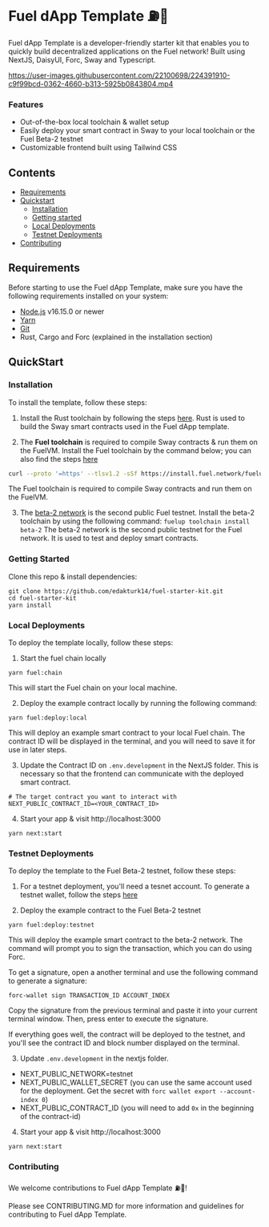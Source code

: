 # Fuel dApp Template ⛽🌴

Fuel dApp Template is a developer-friendly starter kit that enables you to quickly build decentralized applications on the Fuel network! Built using NextJS, DaisyUI, Forc, Sway and Typescript.

https://user-images.githubusercontent.com/22100698/224391910-c9f99bcd-0362-4660-b313-5925b0843804.mp4

### Features
- Out-of-the-box local toolchain & wallet setup
- Easily deploy your smart contract in Sway to your local toolchain or the Fuel Beta-2 testnet
- Customizable frontend built using Tailwind CSS

## Contents

- [Requirements](#requirements)
- [Quickstart](#Quickstart)
  * [Installation](#Installation)
  * [Getting started](#Getting-started)
  * [Local Deployments](#Local-Deployments)
  * [Testnet Deployments](#Testnet-Deployments)
- [Contributing](#Contributing)

## Requirements

Before starting to use the Fuel dApp Template, make sure you have the following requirements installed on your system:

- [Node.js](https://nodejs.org/en/) v16.15.0 or newer
- [Yarn](https://www.npmjs.com/package/yarn)
- [Git](https://git-scm.com/book/en/v2/Getting-Started-Installing-Git)
- Rust, Cargo and Forc (explained in the installation section)

## QuickStart

### Installation

To install the template, follow these steps:

1. Install the Rust toolchain by following the steps [here](https://fuellabs.github.io/sway/v0.24.3/introduction/installation.html#dependencies). Rust is used to build the Sway smart contracts used in the Fuel dApp template.

2. The **Fuel toolchain** is required to compile Sway contracts & run them on the FuelVM. Install the Fuel toolchain by the command below; you can also find the steps [here](https://github.com/FuelLabs/fuelup)

```sh
curl --proto '=https' --tlsv1.2 -sSf https://install.fuel.network/fuelup-init.sh | sh
```
The Fuel toolchain is required to compile Sway contracts and run them on the FuelVM.

3. The [beta-2 network](https://fuellabs.github.io/fuel-docs/master/networks/beta-1.html) is the second public Fuel testnet. Install the beta-2 toolchain by using the following command:
    `fuelup toolchain install beta-2`
The beta-2 network is the second public testnet for the Fuel network. It is used to test and deploy smart contracts.

### Getting Started

Clone this repo & install dependencies:
```
git clone https://github.com/edakturk14/fuel-starter-kit.git
cd fuel-starter-kit
yarn install
```

### Local Deployments

To deploy the template locally, follow these steps:

1. Start the fuel chain locally
```
yarn fuel:chain
```
This will start the Fuel chain on your local machine.

2. Deploy the example contract locally by running the following command:
```
yarn fuel:deploy:local
```
This will deploy an example smart contract to your local Fuel chain. The contract ID will be displayed in the terminal, and you will need to save it for use in later steps.

3. Update the Contract ID on `.env.development` in the NextJS folder. This is necessary so that the frontend can communicate with the deployed smart contract.
```
# The target contract you want to interact with
NEXT_PUBLIC_CONTRACT_ID=<YOUR_CONTRACT_ID>
```

4. Start your app & visit http://localhost:3000
```
yarn next:start
```

### Testnet Deployments

To deploy the template to the Fuel Beta-2 testnet, follow these steps:

1. For a testnet deployment, you'll need a tesnet account. To generate a testnet wallet, follow the steps [here](https://fuellabs.github.io/fuel-docs/master/developer-quickstart.html#deploy-the-contract)

2. Deploy the example contract to the Fuel Beta-2 testnet
```
yarn fuel:deploy:testnet
```

This will deploy the example smart contract to the beta-2 network. The command will prompt you to sign the transaction, which you can do using Forc.

To get a signature, open a another terminal and use the following command to generate a signature:

```
forc-wallet sign TRANSACTION_ID ACCOUNT_INDEX
```

Copy the signature from the previous terminal and paste it into your current terminal window. Then, press enter to execute the signature.

If everything goes well, the contract will be deployed to the testnet, and you'll see the contract ID and block number displayed on the terminal.

3. Update `.env.development` in the nextjs folder.
  - NEXT_PUBLIC_NETWORK=testnet
  - NEXT_PUBLIC_WALLET_SECRET (you can use the same account used for the deployment. Get the secret with `forc wallet export --account-index 0`)
  - NEXT_PUBLIC_CONTRACT_ID (you will need to add `0x` in the beginning of the contract-id)

4. Start your app & visit http://localhost:3000
```
yarn next:start
```

### Contributing
We welcome contributions to Fuel dApp Template ⛽🌴!

Please see CONTRIBUTING.MD for more information and guidelines for contributing to Fuel dApp Template.